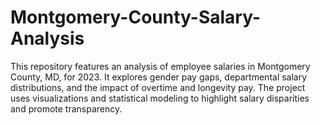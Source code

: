# Montgomery-County-Salary-Analysis
This repository features an analysis of employee salaries in Montgomery County, MD, for 2023. It explores gender pay gaps, departmental salary distributions, and the impact of overtime and longevity pay. The project uses visualizations and statistical modeling to highlight salary disparities and promote transparency.
